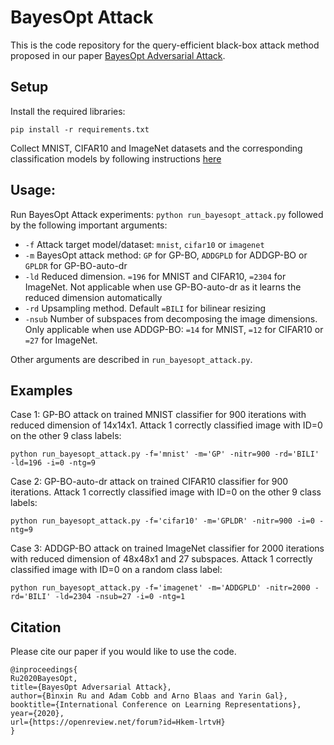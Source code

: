 # BayesOpt Attack

This is the code repository for the query-efficient black-box attack method proposed in our paper [BayesOpt Adversarial Attack](https://openreview.net/pdf?id=Hkem-lrtvH). 

## Setup

Install the required libraries:
```
pip install -r requirements.txt 
```
Collect MNIST, CIFAR10 and ImageNet datasets and the corresponding classification models by following instructions [here](https://github.com/nesl/adversarial_genattack) 

## Usage:

Run BayesOpt Attack experiments: `python run_bayesopt_attack.py` followed by the following important arguments:
* `-f`  Attack target model/dataset: `mnist`, `cifar10` or `imagenet`
* `-m`  BayesOpt attack method: `GP` for GP-BO, `ADDGPLD` for ADDGP-BO or `GPLDR` for GP-BO-auto-dr
* `-ld`  Reduced dimension. `=196` for MNIST and CIFAR10, `=2304` for ImageNet. Not applicable when use GP-BO-auto-dr as it learns the reduced dimension automatically
* `-rd`  Upsampling method. Default `=BILI` for bilinear resizing
* `-nsub`  Number of subspaces from decomposing the image dimensions. Only applicable when use ADDGP-BO: `=14` for MNIST, `=12` for CIFAR10 or `=27` for ImageNet.

Other arguments are described in `run_bayesopt_attack.py`.

## Examples
  Case 1: GP-BO attack on trained MNIST classifier for 900 iterations with reduced dimension of 14x14x1. Attack 1 correctly classified image with ID=0 on the other 9 class labels: 
  ```
  python run_bayesopt_attack.py -f='mnist' -m='GP' -nitr=900 -rd='BILI' -ld=196 -i=0 -ntg=9
  ```
 
  Case 2: GP-BO-auto-dr attack on trained CIFAR10 classifier for 900 iterations. Attack 1 correctly classified image with ID=0  on the other 9 class labels: 
  ```
  python run_bayesopt_attack.py -f='cifar10' -m='GPLDR' -nitr=900 -i=0 -ntg=9
  ```
  Case 3: ADDGP-BO attack on trained ImageNet classifier for 2000 iterations with reduced dimension of 48x48x1 and 27 subspaces. Attack 1 correctly classified image with ID=0  on a random class label: 
  ```
  python run_bayesopt_attack.py -f='imagenet' -m='ADDGPLD' -nitr=2000 -rd='BILI' -ld=2304 -nsub=27 -i=0 -ntg=1 
  ```

## Citation
Please cite our paper if you would like to use the code.

```
@inproceedings{
Ru2020BayesOpt,
title={BayesOpt Adversarial Attack},
author={Binxin Ru and Adam Cobb and Arno Blaas and Yarin Gal},
booktitle={International Conference on Learning Representations},
year={2020},
url={https://openreview.net/forum?id=Hkem-lrtvH}
}
```